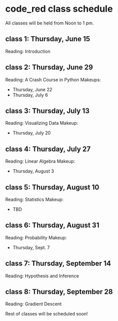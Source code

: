 # code_red class schedule

All classes will be held from Noon to 1 pm.

## class 1: Thursday, June 15
Reading: Introduction

## class 2: Thursday, June 29
Reading: A Crash Course in Python
Makeups:
* Thursday, June 22
* Thursday, July 6

## class 3: Thursday, July 13
Reading: Visualizing Data
Makeup:
* Thursday, July 20

## class 4: Thursday, July 27
Reading: Linear Algebra
Makeup: 
* Thursday, August 3

## class 5: Thursday, August 10
Reading: Statistics
Makeup:
* TBD

## class 6: Thursday, August 31
Reading: Probability
Makeup: 
* Thursday, Sept. 7

## class 7: Thursday, September 14
Reading: Hypothesis and Inference

## class 8: Thursday, September 28
Reading: Gradient Descent

Rest of classes will be scheduled soon! 
